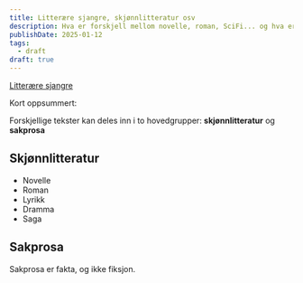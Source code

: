 ```yaml
---
title: Litterære sjangre, skjønnlitteratur osv
description: Hva er forskjell mellom novelle, roman, SciFi... og hva er skjønnlitteratur?
publishDate: 2025-01-12
tags:
  - draft
draft: true
---
```

[Litterære sjangre](https://kublakan.no/sjangre/)

Kort oppsummert:

Forskjellige tekster kan deles inn i to hovedgrupper: **skjønnlitteratur** og **sakprosa**

## Skjønnlitteratur
- Novelle
- Roman
- Lyrikk
- Dramma
- Saga

## Sakprosa 
Sakprosa er fakta, og ikke fiksjon.

